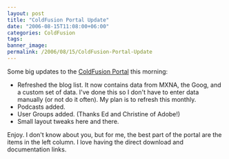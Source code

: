 ```yaml
---
layout: post
title: "ColdFusion Portal Update"
date: "2006-08-15T11:08:00+06:00"
categories: ColdFusion 
tags: 
banner_image: 
permalink: /2006/08/15/ColdFusion-Portal-Update
---
```


Some big updates to the <a href="http://www.coldfusionportal.org">ColdFusion Portal</a> this morning:

<ul>
<li>Refreshed the blog list. It now contains data from MXNA, the Goog, and a custom set of data. I've done this so I don't have to enter data manually (or not do it often). My plan is to refresh this monthly.
<li>Podcasts added.
<li>User Groups added. (Thanks Ed and Christine of Adobe!)
<li>Small layout tweaks here and there.
</ul>

Enjoy. I don't know about you, but for me, the best part of the portal are the items in the left column. I love having the direct download and documentation links.
